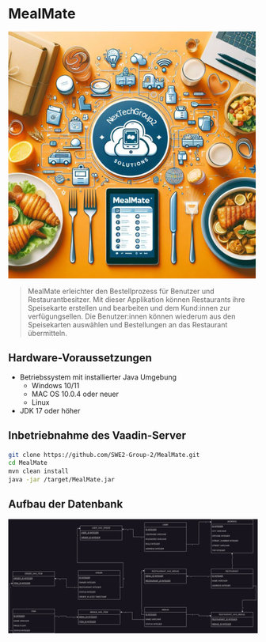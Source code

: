 # MealMate
![logo](doc_img/logo.jpg)
> MealMate erleichter den Bestellprozess für Benutzer und Restaurantbesitzer. Mit dieser Applikation können Restaurants ihre Speisekarte erstellen und bearbeiten und dem Kund:innen zur verfügungsellen. Die Benutzer:innen können wiederum aus den Speisekarten auswählen und Bestellungen an das Restaurant übermitteln.

## Hardware-Voraussetzungen
- Betriebssystem mit installierter Java Umgebung
  - Windows 10/11
  - MAC OS 10.0.4 oder neuer
  - Linux
- JDK 17 oder höher

## Inbetriebnahme des Vaadin-Server 
```bash
git clone https://github.com/SWE2-Group-2/MealMate.git
cd MealMate
mvn clean install
java -jar /target/MealMate.jar
```

## Aufbau der Datenbank

![DatabaseDiagramm](doc_img/Database_Diagramm.png)